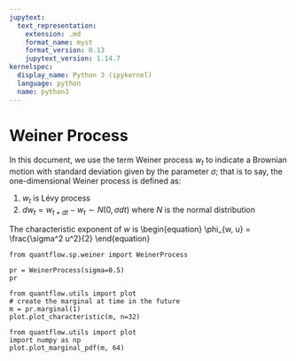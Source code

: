 ```yaml
---
jupytext:
  text_representation:
    extension: .md
    format_name: myst
    format_version: 0.13
    jupytext_version: 1.14.7
kernelspec:
  display_name: Python 3 (ipykernel)
  language: python
  name: python3
---
```


# Weiner Process

In this document, we use the term Weiner process $w_t$ to indicate a Brownian motion with standard deviation given by the parameter $\sigma$; that is to say, the one-dimensional Weiner process is defined as:

1. $w_t$ is Lévy process
2. $d w_t = w_{t+dt}-w_t \sim N\left(0, \sigma dt\right)$ where $N$ is the normal distribution

The characteristic exponent of $w$ is
\begin{equation}
    \phi_{w, u} = \frac{\sigma^2 u^2}{2}
\end{equation}

```{code-cell} ipython3
from quantflow.sp.weiner import WeinerProcess

pr = WeinerProcess(sigma=0.5)
pr
```

```{code-cell} ipython3
from quantflow.utils import plot
# create the marginal at time in the future
m = pr.marginal(1)
plot.plot_characteristic(m, n=32)
```

```{code-cell} ipython3
from quantflow.utils import plot
import numpy as np
plot.plot_marginal_pdf(m, 64)
```

```{code-cell} ipython3

```
